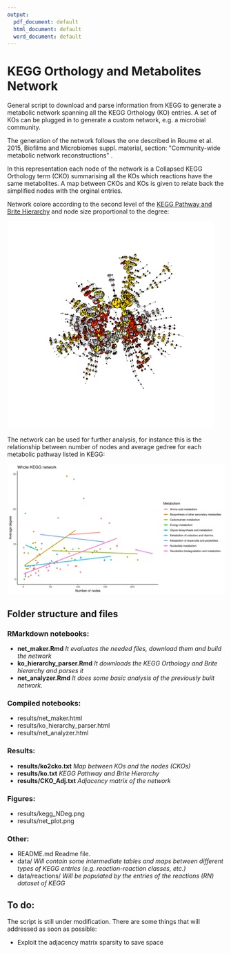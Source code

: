```yaml
---
output:
  pdf_document: default
  html_document: default
  word_document: default
---
```

# KEGG Orthology and Metabolites Network

General script to download and parse information from KEGG to generate a metabolic network spanning all the KEGG Orthology (KO) entries. A set of KOs can be plugged in to generate a custom network, e.g. a microbial community.

The generation of the network follows the one described in Roume et al. 2015, Biofilms and Microbiomes suppl. material, section: "Community-wide metabolic network reconstructions"
.

In this representation each node of the network is a Collapsed KEGG Orthology term (CKO) summarising all the KOs which reactions have the same metabolites. A map between CKOs and KOs is given to relate back the simplified nodes with the orginal entries.

Network colore according to the second level of the [KEGG Pathway and Brite Hierarchy](https://www.genome.jp/kegg-bin/get_htext?ko00001.keg) and node size proportional to the degree:

![alt text](/results/net_plot.png)

The network can be used for further analysis, for instance this is the relationship between number of nodes and average gedree for each metabolic pathway listed in KEGG:

![alt text](/results/kegg_NDeg.png)

## Folder structure and files

### RMarkdown notebooks:
- **net_maker.Rmd** *It evaluates the needed files, download them and build the network*
- **ko_hierarchy_parser.Rmd** *It downloads the KEGG Orthology and Brite hierarchy and parses it*
- **net_analyzer.Rmd** *It does some basic analysis of the previously built network.*

### Compiled notebooks:
- results/net_maker.html 
- results/ko_hierarchy_parser.html 
- results/net_analyzer.html

### Results:
- **results/ko2cko.txt** *Map between KOs and the nodes (CKOs)*
- **results/ko.txt** *KEGG Pathway and Brite Hierarchy*
- **results/CKO_Adj.txt** *Adjacency matrix of the network*

### Figures:
- results/kegg_NDeg.png
- results/net_plot.png 

### Other:
- README.md   Readme file.
- data/ *Will contain some intermediate tables and maps between different types of KEGG entries (e.g. reaction-reaction classes, etc.)*
- data/reactions/ *Will be populated by the entries of the reactions (RN) dataset of KEGG*

## To do:

The script is still under modification. There are some things that will addressed as soon as possible:
- Exploit the adjacency matrix sparsity to save space
